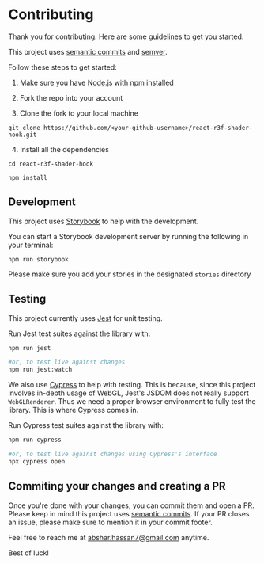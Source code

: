 # Contributing

Thank you for contributing. Here are some guidelines to get you started.

This project uses [semantic commits](https://conventionalcommits.org) and [semver](https://semver.org).

Follow these steps to get started:

1. Make sure you have [Node.js](https://nodejs.org) with npm installed

1. Fork the repo into your account

1. Clone the fork to your local machine

```
git clone https://github.com/<your-github-username>/react-r3f-shader-hook.git
```

4. Install all the dependencies

```
cd react-r3f-shader-hook

npm install
```

## Development

This project uses [Storybook](https://storybook.js.org/) to help with the development.

You can start a Storybook development server by running the following in your terminal:

```
npm run storybook
```

Please make sure you add your stories in the designated `stories` directory

## Testing

This project currently uses [Jest](https://jestjs.io/) for unit testing.

Run Jest test suites against the library with:

```bash
npm run jest

#or, to test live against changes
npm run jest:watch
```

We also use [Cypress](https://www.cypress.io/) to help with testing. This is because, since this project involves in-depth usage of WebGL, Jest's JSDOM does not really support `WebGLRenderer`. Thus we need a proper browser environment to fully test the library. This is where Cypress comes in.

Run Cypress test suites against the library with:

```bash
npm run cypress

#or, to test live against changes using Cypress's interface
npx cypress open
```

## Commiting your changes and creating a PR

Once you're done with your changes, you can commit them and open a PR. Please keep in mind this project uses [semantic commits](https://conventionalcommits.org). If your PR closes an issue, please make sure to mention it in your commit footer.

Feel free to reach me at [abshar.hassan7@gmail.com](mailto:abshar.hassan7@gmail.com) anytime.

Best of luck!

